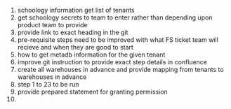 1. schoology information get list of tenants
2. get schoology secrets to team to enter rather than depending upon product team to provide
3. provide link to exact heading in the git 
4. pre-requisite steps need to be improved with what FS ticket team will recieve and when they are good to start 
5. how to get metadb information for the given tenant 
6. improve git instruction to provide exact step details in confluence 
7. create all warehouses in advance and provide mapping from tenants to warehouses in advance 
8. step 1 to 23 to be run 
9. provide prepared statement for granting permission 
10. 